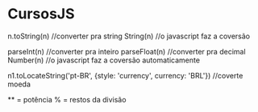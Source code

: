 # CursosJS
n.toString(n) //converter pra string
String(n) //o javascript faz a coversão

parseInt(n) //converter pra inteiro 
parseFloat(n) //converter pra decimal
Number(n) //o javascript faz a coversão automaticamente

n1.toLocateString('pt-BR', {style: 'currency', currency: 'BRL'}) //coverte moeda

** = potência
% = restos da divisão